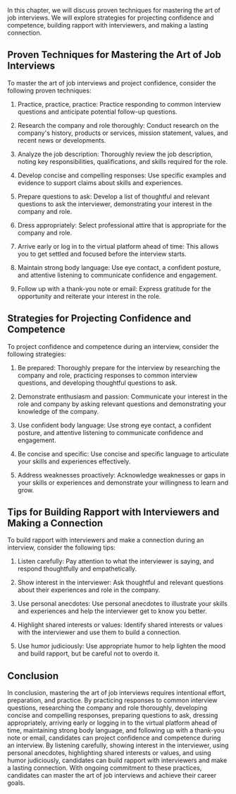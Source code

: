
In this chapter, we will discuss proven techniques for mastering the art of job interviews. We will explore strategies for projecting confidence and competence, building rapport with interviewers, and making a lasting connection.

Proven Techniques for Mastering the Art of Job Interviews
---------------------------------------------------------

To master the art of job interviews and project confidence, consider the following proven techniques:

1. Practice, practice, practice: Practice responding to common interview questions and anticipate potential follow-up questions.

2. Research the company and role thoroughly: Conduct research on the company's history, products or services, mission statement, values, and recent news or developments.

3. Analyze the job description: Thoroughly review the job description, noting key responsibilities, qualifications, and skills required for the role.

4. Develop concise and compelling responses: Use specific examples and evidence to support claims about skills and experiences.

5. Prepare questions to ask: Develop a list of thoughtful and relevant questions to ask the interviewer, demonstrating your interest in the company and role.

6. Dress appropriately: Select professional attire that is appropriate for the company and role.

7. Arrive early or log in to the virtual platform ahead of time: This allows you to get settled and focused before the interview starts.

8. Maintain strong body language: Use eye contact, a confident posture, and attentive listening to communicate confidence and engagement.

9. Follow up with a thank-you note or email: Express gratitude for the opportunity and reiterate your interest in the role.

Strategies for Projecting Confidence and Competence
---------------------------------------------------

To project confidence and competence during an interview, consider the following strategies:

1. Be prepared: Thoroughly prepare for the interview by researching the company and role, practicing responses to common interview questions, and developing thoughtful questions to ask.

2. Demonstrate enthusiasm and passion: Communicate your interest in the role and company by asking relevant questions and demonstrating your knowledge of the company.

3. Use confident body language: Use strong eye contact, a confident posture, and attentive listening to communicate confidence and engagement.

4. Be concise and specific: Use concise and specific language to articulate your skills and experiences effectively.

5. Address weaknesses proactively: Acknowledge weaknesses or gaps in your skills or experiences and demonstrate your willingness to learn and grow.

Tips for Building Rapport with Interviewers and Making a Connection
-------------------------------------------------------------------

To build rapport with interviewers and make a connection during an interview, consider the following tips:

1. Listen carefully: Pay attention to what the interviewer is saying, and respond thoughtfully and empathetically.

2. Show interest in the interviewer: Ask thoughtful and relevant questions about their experiences and role in the company.

3. Use personal anecdotes: Use personal anecdotes to illustrate your skills and experiences and help the interviewer get to know you better.

4. Highlight shared interests or values: Identify shared interests or values with the interviewer and use them to build a connection.

5. Use humor judiciously: Use appropriate humor to help lighten the mood and build rapport, but be careful not to overdo it.

Conclusion
----------

In conclusion, mastering the art of job interviews requires intentional effort, preparation, and practice. By practicing responses to common interview questions, researching the company and role thoroughly, developing concise and compelling responses, preparing questions to ask, dressing appropriately, arriving early or logging in to the virtual platform ahead of time, maintaining strong body language, and following up with a thank-you note or email, candidates can project confidence and competence during an interview. By listening carefully, showing interest in the interviewer, using personal anecdotes, highlighting shared interests or values, and using humor judiciously, candidates can build rapport with interviewers and make a lasting connection. With ongoing commitment to these practices, candidates can master the art of job interviews and achieve their career goals.
